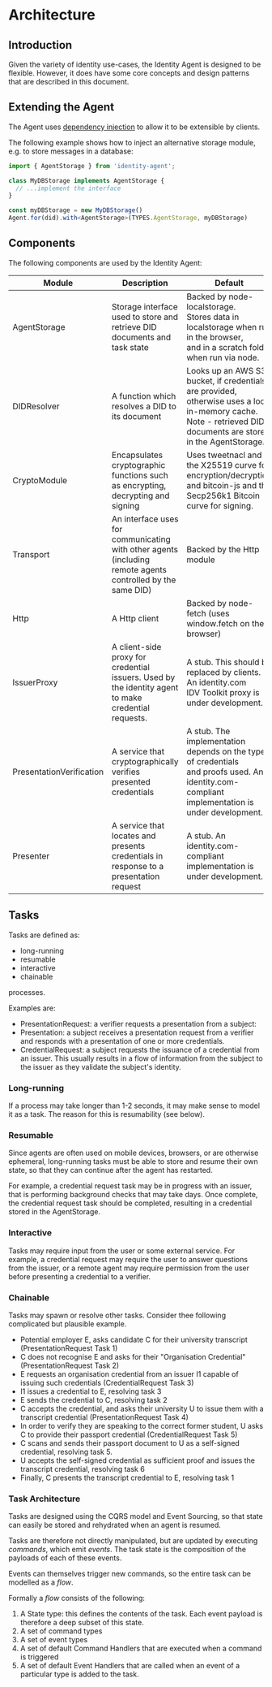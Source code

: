 # Architecture

## Introduction

Given the variety of identity use-cases, the Identity Agent is designed to be flexible.
However, it does have some core concepts and design patterns that are described in this
document.

## Extending the Agent

The Agent uses [dependency injection](https://en.wikipedia.org/wiki/Dependency_injection)
to allow it to be extensible by clients.

The following example shows how to inject an alternative storage module, e.g. to store
messages in a database:

```ts
import { AgentStorage } from 'identity-agent';

class MyDBStorage implements AgentStorage {
  // ...implement the interface
}

const myDBStorage = new MyDBStorage()
Agent.for(did).with<AgentStorage>(TYPES.AgentStorage, myDBStorage)
```

## Components

The following components are used by the Identity Agent:

| Module                   | Description                                                                                                   | Default                                                                                                                                                              |
|--------------------------|---------------------------------------------------------------------------------------------------------------|----------------------------------------------------------------------------------------------------------------------------------------------------------------------|
| AgentStorage             | Storage interface used to store and retrieve DID documents and task state                                     | Backed by node-localstorage.<br>Stores data in localstorage when run in the browser,<br>and in a scratch folder when run via node.                                   |
| DIDResolver              | A function which resolves a DID to its document                                                               | Looks up an AWS S3 bucket, if credentials are provided,<br>otherwise uses a local in-memory cache. Note - retrieved DID<br>documents are stored in the AgentStorage. |
| CryptoModule             | Encapsulates cryptographic functions such as encrypting, decrypting and signing                               | Uses tweetnacl and the X25519 curve for encryption/decryption<br>and bitcoin-js and the Secp256k1 Bitcoin curve for signing.                                         |
| Transport                | An interface uses for communicating with other agents (including remote agents<br>controlled by the same DID) | Backed by the Http module                                                                                                                                            |
| Http                     | A Http client                                                                                                 | Backed by node-fetch (uses window.fetch on the browser)                                                                                                              |
| IssuerProxy              | A client-side proxy for credential issuers. Used by the identity agent to make<br>credential requests.        | A stub. This should be replaced by clients. An identity.com<br>IDV Toolkit proxy is under development.                                                               |
| PresentationVerification | A service that cryptographically verifies presented credentials                                               | A stub. The implementation depends on the type of credentials<br>and proofs used. An identity.com-compliant implementation is<br>under development.                  |
| Presenter                | A service that locates and presents credentials in response to a presentation<br>request                      | A stub. An identity.com-compliant implementation is<br>under development.                                                                                            |

## Tasks

Tasks are defined as:
- long-running
- resumable
- interactive
- chainable

processes.
  
Examples are:

- PresentationRequest: a verifier requests a presentation from a subject:
- Presentation: a subject receives a presentation request from a verifier and responds 
  with a presentation of one or more credentials.
- CredentialRequest: a subject requests the issuance of a credential from
  an issuer. This usually results in a flow of information from the subject to the issuer
  as they validate the subject's identity.
  
### Long-running

If a process may take longer than 1-2 seconds, it may make sense to model
it as a task. The reason for this is resumability (see below).

### Resumable

Since agents are often used on mobile devices, browsers, or are otherwise ephemeral,
long-running tasks must be able to store and resume their own state, so that
they can continue after the agent has restarted.

For example, a credential request task may be in progress with an issuer, that is
performing background checks that may take days. Once complete, the credential
request task should be completed, resulting in a credential stored in the AgentStorage.

### Interactive

Tasks may require input from the user or some external service. For example,
a credential request may require the user to answer questions from the
issuer, or a remote agent may require permission from the user before
presenting a credential to a verifier.

### Chainable

Tasks may spawn or resolve other tasks. Consider thee following complicated but
plausible example.

- Potential employer E, asks candidate C for their
  university transcript (PresentationRequest Task 1)
- C does not recognise E and asks for their "Organisation Credential"
  (PresentationRequest Task 2)
- E requests an organisation credential from an issuer
  I1 capable of issuing such credentials (CredentialRequest Task 3)
- I1 issues a credential to E, resolving task 3
- E sends the credential to C, resolving task 2
- C accepts the credential, and asks their university U
  to issue them with a transcript credential (PresentationRequest Task 4)
- In order to verify they are speaking to the correct
  former student, U asks C to provide their passport
  credential (CredentialRequest Task 5)
- C scans and sends their passport document to U as a
  self-signed credential, resolving task 5.
- U accepts the self-signed credential as sufficient proof
  and issues the transcript credential, resolving task 6
- Finally, C presents the transcript credential to E, resolving task 1

### Task Architecture

Tasks are designed using the CQRS model and Event Sourcing,
so that state can easily be stored and rehydrated
when an agent is resumed.

Tasks are therefore not directly manipulated, but are updated by executing _commands_,
which emit _events_. The task state is the composition of the payloads of each of these events.

Events can themselves trigger new commands, so the entire task can be modelled as a _flow_.

Formally a _flow_ consists of the following:

1. A State type: this defines the contents of the task. Each event payload is therefore a deep subset of this state.
2. A set of command types
3. A set of event types
4. A set of default Command Handlers that are executed when a command is triggered
5. A set of default Event Handlers that are called when an event of a particular type is added to the task.

